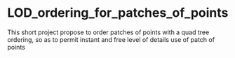 LOD_ordering_for_patches_of_points
==================================

This short project propose to order patches of points with a quad tree ordering, so as to permit instant and free level of details use of patch of points
